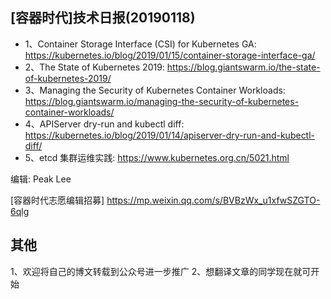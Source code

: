 ## [容器时代]技术日报(20190118)

- 1、Container Storage Interface (CSI) for Kubernetes GA: <https://kubernetes.io/blog/2019/01/15/container-storage-interface-ga/>
- 2、The State of Kubernetes 2019: <https://blog.giantswarm.io/the-state-of-kubernetes-2019/>
- 3、Managing the Security of Kubernetes Container Workloads: <https://blog.giantswarm.io/managing-the-security-of-kubernetes-container-workloads/>
- 4、APIServer dry-run and kubectl diff: <https://kubernetes.io/blog/2019/01/14/apiserver-dry-run-and-kubectl-diff/>
- 5、etcd 集群运维实践: <https://www.kubernetes.org.cn/5021.html>

编辑: Peak Lee 

[容器时代志愿编辑招募] https://mp.weixin.qq.com/s/BVBzWx_u1xfwSZGTO-6qlg

## 其他
1、欢迎将自己的博文转载到公众号进一步推广
2、想翻译文章的同学现在就可开始
